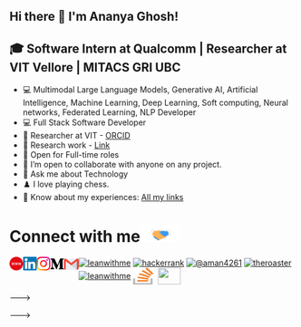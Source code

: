 ## Hi there 👋 I'm Ananya Ghosh!

## 🎓 Software Intern at Qualcomm | Researcher at VIT Vellore | MITACS GRI UBC

- 💻 Multimodal Large Language Models, Generative AI, Artificial Intelligence, Machine Learning, Deep Learning, Soft computing, Neural networks, Federated Learning, NLP Developer
- 💻 Full Stack Software Developer
- 🌟 Researcher at VIT - [ORCID](https://orcid.org/0009-0005-7784-007X)
- 🌟 Research work - [Link](https://www.researchgate.net/profile/Ananya-Ghosh-11/research)
- 🤝 Open for Full-time roles
- 👯 I’m open to collaborate with anyone on any project.
- 💬 Ask me about Technology
- ♟️ I love playing chess.
- 📄 Know about my experiences: [All my links](https://a-ghosh-dev.github.io/portfolio/)

# Connect with me<img src="https://github.com/SatYu26/SatYu26/blob/master/Assets/Handshake.gif" height="32px">

  <a href="https://a-ghosh-dev.github.io/portfolio/">
    <img align="left" alt="Ananya Ghosh | Portfolio" width="24px" src="https://github.com/SatYu26/SatYu26/blob/master/Assets/www.svg" />
  <a href="https://www.linkedin.com/in/ananya-ghosh-739b561b8/">
    <img align="left" alt="Ananya Ghosh | Linkedin" width="24px" src="https://github.com/SatYu26/SatYu26/blob/master/Assets/Linkedin.svg" />
  </a> 
  <a href="https://www.youtube.com/channel/UCsSy9vI-BORzjVPvgXdZwxA" target="blank"><img align="center" src="https://raw.githubusercontent.com/rahuldkjain/github-profile-readme-generator/master/src/images/icons/Social/youtube.svg" alt="leanwithme" height="30" width="40" /></a>
  <a href="https://www.instagram.com/an_g0001/">
    <img align="left" alt="Ananya Ghosh | Instagram" width="24px" src="https://github.com/SatYu26/SatYu26/blob/master/Assets/Instagram.svg" />
  </a>
  <a href="https://medium.com/@ananyaghosh00164">
    <img align="left" alt="Ananya Ghosh | Medium" width="24px" src="https://github.com/A-GHOSH-dev/A-GHOSH-dev/blob/master/iconmonstr-medium-1.svg" />
  </a>
  <a href="mailto:ananyaghosh00164@gmail.com">
    <img align="left" alt="Ananya Ghosh | Gmail" width="26px" src="https://github.com/SatYu26/SatYu26/blob/master/Assets/Gmail.svg" />
  </a> 
  <a href="https://www.hackerrank.com/ananya_ghosh2020" target="blank"><img align="center" src="https://raw.githubusercontent.com/rahuldkjain/github-profile-readme-generator/master/src/images/icons/Social/hackerrank.svg" alt="hackerrank" height="30" width="40" /></a>
  <a href="https://www.hackerearth.com/@ananya.ghosh2020" target="blank"><img align="center" src="https://raw.githubusercontent.com/rahuldkjain/github-profile-readme-generator/master/src/images/icons/Social/hackerearth.svg" alt="@aman4261" height="30" width="40" /></a>
  <a href="https://www.codechef.com/users/ananyaghosh20" target="blank"><img align="center" src="https://cdn.jsdelivr.net/npm/simple-icons@3.1.0/icons/codechef.svg" alt="theroaster" height="30" width="40" /></a>
  <a href="https://leetcode.com/AnanyaGhosh/" target="blank"><img align="center" src="https://raw.githubusercontent.com/rahuldkjain/github-profile-readme-generator/master/src/images/icons/Social/leet-code.svg" alt="leanwithme" height="30" width="40" /></a>
  <a href="https://stackoverflow.com/users/15327144/ananya-ghosh" target="blank"><img align="center" src="https://github.com/SatYu26/SatYu26/blob/master/Assets/stack2.png" alt="leanwithme" height="30" width="40" /></a>
  <a href="https://www.researchgate.net/profile/Ananya-Ghosh-11" target="blank"><img align="center" src="https://upload.wikimedia.org/wikipedia/commons/5/5e/ResearchGate_icon_SVG.svg" height="30" width="40" /></a>
  
<!---
  
<br><br>


## 🧰 Languages and Tools:

<img alt="Badge" style="float: left; margin-right: 10px;"  src="https://img.shields.io/badge/html5%20-%23E34F26.svg?&style=for-the-badge&logo=html5&logoColor=white"/>  <img alt="Badge" style="float: left; margin-right: 10px;"  src="https://img.shields.io/badge/css3%20-%231572B6.svg?&style=for-the-badge&logo=css3&logoColor=white"/> <img alt="Badge" style="float: left; margin-right: 10px;" src="https://img.shields.io/badge/python%20-%2314354C.svg?&style=for-the-badge&logo=python&logoColor=white"/> <img alt="Badge" style="float: left; margin-right: 10px;"  src="https://img.shields.io/badge/django%20-%23E34F26.svg?&style=for-the-badge&logo=django&logoColor=white"/> <img alt="Badge" style="float: left; margin-right: 10px;"  src="https://img.shields.io/badge/flask%20-%23E34F26.svg?&style=for-the-badge&logo=flask&logoColor=white"/> <img alt="Badge" style="float: left; margin-right: 10px;" src="https://img.shields.io/badge/react%20-%2320232a.svg?&style=for-the-badge&logo=react&logoColor=%2361DAFB"/> <img alt="Badge" style="float: left; margin-right: 10px;"  src="https://img.shields.io/badge/javascript%20-%23323330.svg?&style=for-the-badge&logo=javascript&logoColor=%23F7DF1E"/> <img alt="Badge" style="float: left; margin-right: 10px;"  src="https://img.shields.io/badge/node.js%20-%2343853D.svg?&style=for-the-badge&logo=node.js&logoColor=white"/>  <img alt="Badge" style="float: left; margin-right: 10px;"  src="https://img.shields.io/badge/bootstrap%20-%23563D7C.svg?&style=for-the-badge&logo=bootstrap&logoColor=white"/> <img alt="Badge" style="float: left; margin-right: 10px;"  src ="https://img.shields.io/badge/MongoDB-%234ea94b.svg?&style=for-the-badge&logo=mongodb&logoColor=white"/> <img alt="Badge" style="float: left; margin-right: 10px;"  src="https://img.shields.io/badge/git%20-%23F05033.svg?&style=for-the-badge&logo=git&logoColor=white"/> <img alt="Badge" style="float: left; margin-right: 10px;"  src="https://img.shields.io/badge/c%20-%23121011.svg?&style=for-the-badge&logo=c&logoColor=white"/> <img alt="Badge" style="float: left; margin-right: 10px;"  src="https://img.shields.io/badge/c++%20-%23121011.svg?&style=for-the-badge&logo=cplusplus&logoColor=white"/> <img alt="Badge" style="float: left; margin-right: 10px;"  src="https://img.shields.io/badge/typescript%20-%23121011.svg?&style=for-the-badge&logo=typescript&logoColor=white"/> <img alt="Badge" style="float: left; margin-right: 10px;"  src="https://img.shields.io/badge/mysql%20-%23121011.svg?&style=for-the-badge&logo=mysql&logoColor=white"/> <img alt="Badge" style="float: left; margin-right: 10px;"  src="https://img.shields.io/badge/unity%20-%23121011.svg?&style=for-the-badge&logo=unity&logoColor=white"/> <img alt="Badge" style="float: left; margin-right: 10px;"  src="https://img.shields.io/badge/arduino%20-%23121011.svg?&style=for-the-badge&logo=arduino&logoColor=white"/> <img alt="Badge" style="float: left; margin-right: 10px;"  src="https://img.shields.io/badge/tailwindcss%20-%2343853D.svg?&style=for-the-badge&logo=tailwindcss&logoColor=white"/> <img alt="Badge" style="float: left; margin-right: 10px;"  src="https://img.shields.io/badge/angular%20-%23E34F26.svg?&style=for-the-badge&logo=angular&logoColor=white"/> <img alt="Badge" style="float: left; margin-right: 10px;"  src="https://img.shields.io/badge/opencv%20-%23563D7C.svg?&style=for-the-badge&logo=opencv&logoColor=white"/> <img alt="Badge" style="float: left; margin-right: 10px;"  src="https://img.shields.io/badge/figma%20-%231572B6.svg?&style=for-the-badge&logo=figma&logoColor=white"/> <img alt="Badge" style="float: left; margin-right: 10px;"  src="https://img.shields.io/badge/canva%20-%231572B6.svg?&style=for-the-badge&logo=canva&logoColor=white"/> <img alt="Badge" style="float: left; margin-right: 10px;"  src="https://img.shields.io/badge/jquery%20-%231572B6.svg?&style=for-the-badge&logo=jquery&logoColor=white"/> <img alt="Badge" style="float: left; margin-right: 10px;"  src="https://img.shields.io/badge/opensource%20-%231572B6.svg?&style=for-the-badge&logo=opensource&logoColor=white"/> 


</p>

<br />


----->
<!----
## :trophy: My Github Stats:


### GitHub Stats
[![Ananya Ghosh's GitHub stats](https://github-readme-stats.vercel.app/api?username=A-GHOSH-dev)](https://github.com/A-GHOSH-dev/github-readme-stats)


### GitHub Contributions
![Ananya Ghosh GitHub Contributions](https://github-readme-streak-stats.herokuapp.com/?&theme=dracula&user=A-GHOSH-dev)

<!--[![Ananya Ghosh GitHub Activity Graph](https://activity-graph.herokuapp.com/graph?username=A-GHOSH-dev&theme=xcode)](https://github.com/A-GHOSH-dev)-->
--->
<!---
### Most Used Langauges
![Top Langs](https://github-readme-stats.vercel.app/api/top-langs/?username=A-GHOSH-dev&layout=compact&theme=radical&langs_count=8)
 
<br>
</p>
<!----![Profile views](https://gpvc.arturio.dev/A-GHOSH-dev)----->

<!---![visitors](https://visitor-badge.laobi.icu/badge?page_id=README.md)

<!-- ![visitors](https://badges.pufler.dev/visits/SatYu26/SatYu26)
![Visitor Count](https://profile-counter.glitch.me/SatYu26/count.svg) -->

<!--  Acknowledgement: https://github.com/anuraghazra/github-readme-stats --->
<!---![ReadMe Card](https://github-readme-stats.vercel.app/api/pin/?username=A-GHOSH-dev&repo=Overview)-->



--->



